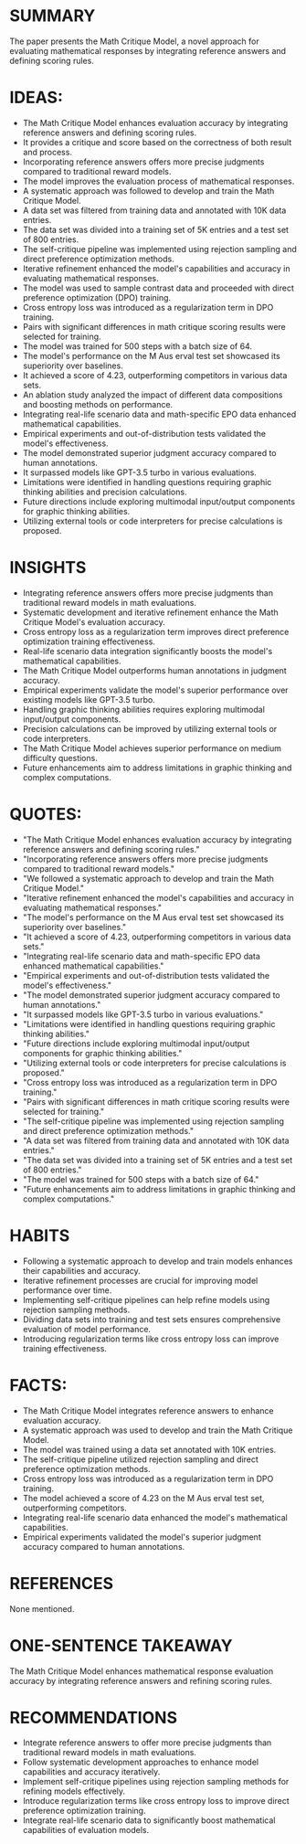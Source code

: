 # SUMMARY
The paper presents the Math Critique Model, a novel approach for evaluating mathematical responses by integrating reference answers and defining scoring rules.

# IDEAS:
- The Math Critique Model enhances evaluation accuracy by integrating reference answers and defining scoring rules.
- It provides a critique and score based on the correctness of both result and process.
- Incorporating reference answers offers more precise judgments compared to traditional reward models.
- The model improves the evaluation process of mathematical responses.
- A systematic approach was followed to develop and train the Math Critique Model.
- A data set was filtered from training data and annotated with 10K data entries.
- The data set was divided into a training set of 5K entries and a test set of 800 entries.
- The self-critique pipeline was implemented using rejection sampling and direct preference optimization methods.
- Iterative refinement enhanced the model's capabilities and accuracy in evaluating mathematical responses.
- The model was used to sample contrast data and proceeded with direct preference optimization (DPO) training.
- Cross entropy loss was introduced as a regularization term in DPO training.
- Pairs with significant differences in math critique scoring results were selected for training.
- The model was trained for 500 steps with a batch size of 64.
- The model's performance on the M Aus erval test set showcased its superiority over baselines.
- It achieved a score of 4.23, outperforming competitors in various data sets.
- An ablation study analyzed the impact of different data compositions and boosting methods on performance.
- Integrating real-life scenario data and math-specific EPO data enhanced mathematical capabilities.
- Empirical experiments and out-of-distribution tests validated the model's effectiveness.
- The model demonstrated superior judgment accuracy compared to human annotations.
- It surpassed models like GPT-3.5 turbo in various evaluations.
- Limitations were identified in handling questions requiring graphic thinking abilities and precision calculations.
- Future directions include exploring multimodal input/output components for graphic thinking abilities.
- Utilizing external tools or code interpreters for precise calculations is proposed.

# INSIGHTS
- Integrating reference answers offers more precise judgments than traditional reward models in math evaluations.
- Systematic development and iterative refinement enhance the Math Critique Model's evaluation accuracy.
- Cross entropy loss as a regularization term improves direct preference optimization training effectiveness.
- Real-life scenario data integration significantly boosts the model's mathematical capabilities.
- The Math Critique Model outperforms human annotations in judgment accuracy.
- Empirical experiments validate the model's superior performance over existing models like GPT-3.5 turbo.
- Handling graphic thinking abilities requires exploring multimodal input/output components.
- Precision calculations can be improved by utilizing external tools or code interpreters.
- The Math Critique Model achieves superior performance on medium difficulty questions.
- Future enhancements aim to address limitations in graphic thinking and complex computations.

# QUOTES:
- "The Math Critique Model enhances evaluation accuracy by integrating reference answers and defining scoring rules."
- "Incorporating reference answers offers more precise judgments compared to traditional reward models."
- "We followed a systematic approach to develop and train the Math Critique Model."
- "Iterative refinement enhanced the model's capabilities and accuracy in evaluating mathematical responses."
- "The model's performance on the M Aus erval test set showcased its superiority over baselines."
- "It achieved a score of 4.23, outperforming competitors in various data sets."
- "Integrating real-life scenario data and math-specific EPO data enhanced mathematical capabilities."
- "Empirical experiments and out-of-distribution tests validated the model's effectiveness."
- "The model demonstrated superior judgment accuracy compared to human annotations."
- "It surpassed models like GPT-3.5 turbo in various evaluations."
- "Limitations were identified in handling questions requiring graphic thinking abilities."
- "Future directions include exploring multimodal input/output components for graphic thinking abilities."
- "Utilizing external tools or code interpreters for precise calculations is proposed."
- "Cross entropy loss was introduced as a regularization term in DPO training."
- "Pairs with significant differences in math critique scoring results were selected for training."
- "The self-critique pipeline was implemented using rejection sampling and direct preference optimization methods."
- "A data set was filtered from training data and annotated with 10K data entries."
- "The data set was divided into a training set of 5K entries and a test set of 800 entries."
- "The model was trained for 500 steps with a batch size of 64."
- "Future enhancements aim to address limitations in graphic thinking and complex computations."

# HABITS
- Following a systematic approach to develop and train models enhances their capabilities and accuracy.
- Iterative refinement processes are crucial for improving model performance over time.
- Implementing self-critique pipelines can help refine models using rejection sampling methods.
- Dividing data sets into training and test sets ensures comprehensive evaluation of model performance.
- Introducing regularization terms like cross entropy loss can improve training effectiveness.

# FACTS:
- The Math Critique Model integrates reference answers to enhance evaluation accuracy.
- A systematic approach was used to develop and train the Math Critique Model.
- The model was trained using a data set annotated with 10K entries.
- The self-critique pipeline utilized rejection sampling and direct preference optimization methods.
- Cross entropy loss was introduced as a regularization term in DPO training.
- The model achieved a score of 4.23 on the M Aus erval test set, outperforming competitors.
- Integrating real-life scenario data enhanced the model's mathematical capabilities.
- Empirical experiments validated the model's superior judgment accuracy compared to human annotations.

# REFERENCES
None mentioned.

# ONE-SENTENCE TAKEAWAY
The Math Critique Model enhances mathematical response evaluation accuracy by integrating reference answers and refining scoring rules.

# RECOMMENDATIONS
- Integrate reference answers to offer more precise judgments than traditional reward models in math evaluations.
- Follow systematic development approaches to enhance model capabilities and accuracy iteratively.
- Implement self-critique pipelines using rejection sampling methods for refining models effectively.
- Introduce regularization terms like cross entropy loss to improve direct preference optimization training.
- Integrate real-life scenario data to significantly boost mathematical capabilities of evaluation models.